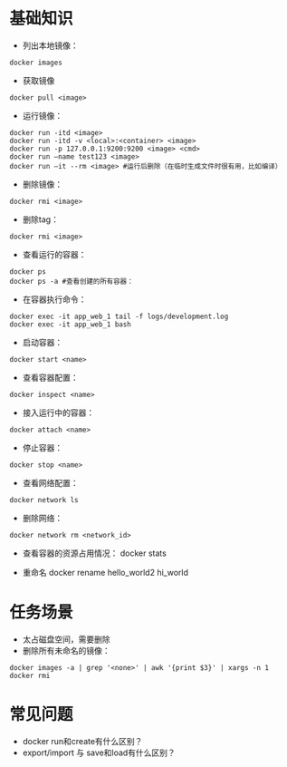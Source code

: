 # 基础知识
* 列出本地镜像：
```
docker images
```

* 获取镜像
```
docker pull <image>
```

* 运行镜像：
```
docker run -itd <image>
docker run -itd -v <local>:<container> <image>
docker run -p 127.0.0.1:9200:9200 <image> <cmd>
docker run —name test123 <image>
docker run —it --rm <image> #运行后删除（在临时生成文件时很有用，比如编译）
```

* 删除镜像：
```
docker rmi <image>
```

* 删除tag：
```
docker rmi <image>
```

* 查看运行的容器：
```
docker ps 
docker ps -a #查看创建的所有容器：
```

* 在容器执行命令：
```
docker exec -it app_web_1 tail -f logs/development.log
docker exec -it app_web_1 bash
```


* 启动容器：
```
docker start <name>
```

* 查看容器配置：
```
docker inspect <name>
```

* 接入运行中的容器：
```
docker attach <name>
```

* 停止容器：
```
docker stop <name>
```

* 查看网络配置：
```
docker network ls
```

* 删除网络：
```
docker network rm <network_id>
```

* 查看容器的资源占用情况：
docker stats

* 重命名
docker rename hello_world2 hi_world

# 任务场景
* 太占磁盘空间，需要删除
* 删除所有未命名的镜像：
```
docker images -a | grep '<none>' | awk '{print $3}' | xargs -n 1 docker rmi
```

# 常见问题
* docker run和create有什么区别？
* export/import 与 save和load有什么区别？